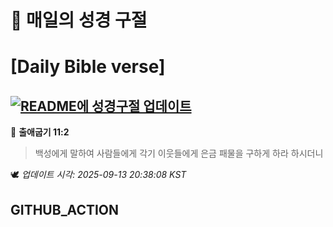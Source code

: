 # 🙏 매일의 성경 구절
# [Daily Bible verse]
## [![README에 성경구절 업데이트](https://github.com/DONGSUKA/first_test/actions/workflows/update-readme-bible.yml/badge.svg)](https://github.com/DONGSUKA/first_test/actions/workflows/update-readme-bible.yml)
<!-- START_BIBLE_VERSE -->
📖 **출애굽기 11:2**
> 백성에게 말하여 사람들에게 각기 이웃들에게 은금 패물을 구하게 하라 하시더니

🕊️ _업데이트 시각: 2025-09-13 20:38:08 KST_
  <!-- END_BIBLE_VERSE -->
## GITHUB_ACTION
